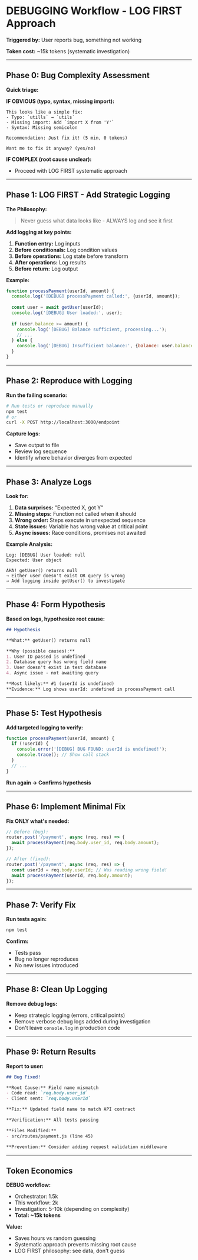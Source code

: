 # DEBUGGING Workflow - LOG FIRST Approach

**Triggered by:** User reports bug, something not working

**Token cost:** ~15k tokens (systematic investigation)

---

## Phase 0: Bug Complexity Assessment

**Quick triage:**

**IF OBVIOUS (typo, syntax, missing import):**
```
This looks like a simple fix:
- Typo: `utills` → `utils`
- Missing import: Add `import X from 'Y'`
- Syntax: Missing semicolon

Recommendation: Just fix it! (5 min, 0 tokens)

Want me to fix it anyway? (yes/no)
```

**IF COMPLEX (root cause unclear):**
- Proceed with LOG FIRST systematic approach

---

## Phase 1: LOG FIRST - Add Strategic Logging

**The Philosophy:**
> Never guess what data looks like - ALWAYS log and see it first

**Add logging at key points:**

1. **Function entry:** Log inputs
2. **Before conditionals:** Log condition values
3. **Before operations:** Log state before transform
4. **After operations:** Log results
5. **Before return:** Log output

**Example:**
```javascript
function processPayment(userId, amount) {
  console.log('[DEBUG] processPayment called:', {userId, amount});
  
  const user = await getUser(userId);
  console.log('[DEBUG] User loaded:', user);
  
  if (user.balance >= amount) {
    console.log('[DEBUG] Balance sufficient, processing...');
    // ...
  } else {
    console.log('[DEBUG] Insufficient balance:', {balance: user.balance, required: amount});
  }
}
```

---

## Phase 2: Reproduce with Logging

**Run the failing scenario:**
```bash
# Run tests or reproduce manually
npm test
# or
curl -X POST http://localhost:3000/endpoint
```

**Capture logs:**
- Save output to file
- Review log sequence
- Identify where behavior diverges from expected

---

## Phase 3: Analyze Logs

**Look for:**
1. **Data surprises:** "Expected X, got Y"
2. **Missing steps:** Function not called when it should
3. **Wrong order:** Steps execute in unexpected sequence
4. **State issues:** Variable has wrong value at critical point
5. **Async issues:** Race conditions, promises not awaited

**Example Analysis:**
```
Log: [DEBUG] User loaded: null
Expected: User object

AHA! getUser() returns null
→ Either user doesn't exist OR query is wrong
→ Add logging inside getUser() to investigate
```

---

## Phase 4: Form Hypothesis

**Based on logs, hypothesize root cause:**

```markdown
## Hypothesis

**What:** getUser() returns null

**Why (possible causes):**
1. User ID passed is undefined
2. Database query has wrong field name
3. User doesn't exist in test database
4. Async issue - not awaiting query

**Most likely:** #1 (userId is undefined)
**Evidence:** Log shows userId: undefined in processPayment call
```

---

## Phase 5: Test Hypothesis

**Add targeted logging to verify:**

```javascript
function processPayment(userId, amount) {
  if (!userId) {
    console.error('[DEBUG] BUG FOUND: userId is undefined!');
    console.trace(); // Show call stack
  }
  // ...
}
```

**Run again → Confirms hypothesis**

---

## Phase 6: Implement Minimal Fix

**Fix ONLY what's needed:**

```javascript
// Before (bug):
router.post('/payment', async (req, res) => {
  await processPayment(req.body.user_id, req.body.amount);
});

// After (fixed):
router.post('/payment', async (req, res) => {
  const userId = req.body.userId; // Was reading wrong field!
  await processPayment(userId, req.body.amount);
});
```

---

## Phase 7: Verify Fix

**Run tests again:**
```bash
npm test
```

**Confirm:**
- Tests pass
- Bug no longer reproduces
- No new issues introduced

---

## Phase 8: Clean Up Logging

**Remove debug logs:**
- Keep strategic logging (errors, critical points)
- Remove verbose debug logs added during investigation
- Don't leave `console.log` in production code

---

## Phase 9: Return Results

**Report to user:**

```markdown
## Bug Fixed!

**Root Cause:** Field name mismatch
- Code read: `req.body.user_id`
- Client sent: `req.body.userId`

**Fix:** Updated field name to match API contract

**Verification:** All tests passing

**Files Modified:**
- src/routes/payment.js (line 45)

**Prevention:** Consider adding request validation middleware
```

---

## Token Economics

**DEBUG workflow:**
- Orchestrator: 1.5k
- This workflow: 2k
- Investigation: 5-10k (depending on complexity)
- **Total: ~15k tokens**

**Value:**
- Saves hours vs random guessing
- Systematic approach prevents missing root cause
- LOG FIRST philosophy: see data, don't guess
